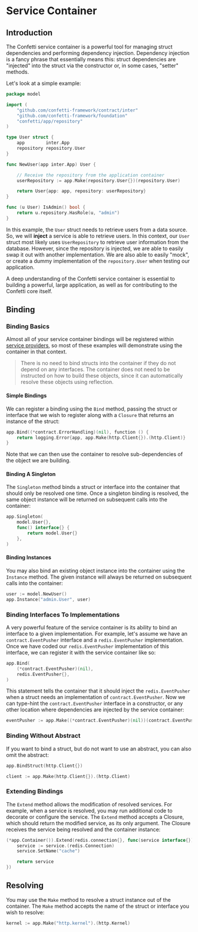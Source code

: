# Service Container

## Introduction

The Confetti service container is a powerful tool for managing struct dependencies and performing dependency injection. Dependency injection is a fancy phrase that essentially means this: struct dependencies are "injected" into the struct via the constructor or, in some cases, "setter" methods.

Let's look at a simple example:

``` go
package model

import (
    "github.com/confetti-framework/contract/inter"
    "github.com/confetti-framework/foundation"
    "confetti/app/repository"
)

type User struct {
    app        inter.App
    repository repository.User
}

func NewUser(app inter.App) User {

    // Receive the repository from the application container
    userRepository := app.Make(repository.User{})(repository.User)

    return User{app: app, repository: userRepository}
}

func (u User) IsAdmin() bool {
    return u.repository.HasRole(u, "admin")
}
```

In this example, the `User` struct needs to retrieve users from a data source. So, we will **inject** a service is able to retrieve users. In this context, our `User` struct most likely uses `UserRepository` to retrieve user information from the database. However, since the repository is injected, we are able to easily swap it out with another implementation. We are also able to easily "mock", or create a dummy implementation of the `repository.User` when testing our application.

A deep understanding of the Confetti service container is essential to building a powerful, large application, as well as for contributing to the Confetti core itself.

## Binding

### Binding Basics

Almost all of your service container bindings will be registered within [service providers](providers), so most of these examples will demonstrate using the container in that context.

> There is no need to bind structs into the container if they do not depend on any interfaces. The container does not need to be instructed on how to build these objects, since it can automatically resolve these objects using reflection.

#### Simple Bindings

We can register a binding using the `Bind` method, passing the struct or interface that we wish to register along with a `Closure` that returns an instance of the struct:

``` go
app.Bind((*contract.ErrorHandling)(nil), function () {
    return logging.Error{app, app.Make(http.Client{}).(http.Client)}
}
```

Note that we can then use the container to resolve sub-dependencies of the object we are building.

#### Binding A Singleton

The `Singleton` method binds a struct or interface into the container that should only be resolved one time. Once a singleton binding is resolved, the same object instance will be returned on subsequent calls into the container:

``` go
app.Singleton(
    model.User{},
    func() interface{} {
        return model.User{}
    },
)
```

#### Binding Instances

You may also bind an existing object instance into the container using the `Instance` method. The given instance will always be returned on subsequent calls into the container:

``` go
user := model.NewUser()
app.Instance("admin.User", user)
```

### Binding Interfaces To Implementations

A very powerful feature of the service container is its ability to bind an interface to a given implementation. For example, let's assume we have an `contract.EventPusher` interface and a `redis.EventPusher` implementation. Once we have coded our `redis.EventPusher` implementation of this interface, we can register it with the service container like so:

``` go
app.Bind(
    (*contract.EventPusher)(nil),
    redis.EventPusher{},
)
```

This statement tells the container that it should inject the `redis.EventPusher` when a struct needs an implementation of `contract.EventPusher`. Now we can type-hint the `contract.EventPusher` interface in a constructor, or any other location where dependencies are injected by the service container:

``` go
eventPusher := app.Make((*contract.EventPusher)(nil))(contract.EventPusher)
```

### Binding Without Abstract

If you want to bind a struct, but do not want to use an abstract, you can also omit the abstract:

``` go
app.BindStruct(http.Client{})

client := app.Make(http.Client{}).(http.Client)
```

### Extending Bindings

The `Extend` method allows the modification of resolved services. For example, when a service is resolved, you may run additional code to decorate or configure the service. The `Extend` method accepts a Closure, which should return the modified service, as its only argument. The Closure receives the service being resolved and the container instance:

``` go
(*app.Container()).Extend(redis.connection{}, func(service interface{}) interface{} {
    service := service.(redis.Connection)
    service.SetName("cache")

    return service
})
```

## Resolving

You may use the `Make` method to resolve a struct instance out of the container. The `Make` method accepts the name of the struct or interface you wish to resolve:

``` go
kernel := app.Make("http.kernel").(http.Kernel)
```
